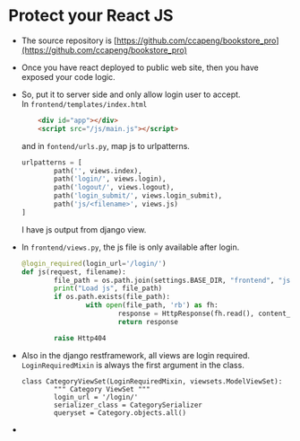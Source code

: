 # Protect your React JS

- The source repository is [https://github.com/ccapeng/bookstore_pro](https://github.com/ccapeng/bookstore_pro)

- Once you have react deployed to public web site, then you have exposed your code logic. 

- So, put it to server side and only allow login user to accept.  
	In `frontend/templates/index.html`
	``` html
		<div id="app"></div>
		<script src="/js/main.js"></script>
	```
	and in `fontend/urls.py`, map js to urlpatterns.
	``` python
	urlpatterns = [
			path('', views.index),
			path('login/', views.login),
			path('logout/', views.logout),
			path('login_submit/', views.login_submit),
			path('js/<filename>', views.js)
	]
	```
	I have js output from django view.
	
- In `frontend/views.py`, the js file is only available after login.

	``` python
	@login_required(login_url='/login/')
	def js(request, filename):
			file_path = os.path.join(settings.BASE_DIR, "frontend", "js", filename)
			print("Load js", file_path)
			if os.path.exists(file_path):
					with open(file_path, 'rb') as fh:
							response = HttpResponse(fh.read(), content_type="application/javascript")
							return response

			raise Http404
	
	```

- Also in the django restframework, all views are login required.  
	`LoginRequiredMixin` is always the first argument in the class.

	```
	class CategoryViewSet(LoginRequiredMixin, viewsets.ModelViewSet):
			""" Category ViewSet """
			login_url = '/login/'
			serializer_class = CategorySerializer
			queryset = Category.objects.all()
	```





-
